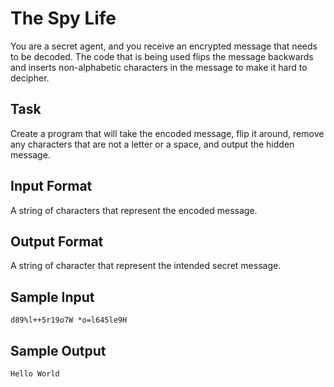 # The Spy Life

You are a secret agent, and you receive an encrypted message that needs to be decoded.
The code that is being used flips the message backwards and inserts non-alphabetic
characters in the message to make it hard to decipher.

## Task

Create a program that will take the encoded message, flip it around, remove any
characters that are not a letter or a space, and output the hidden message.


## Input Format

A string of characters that represent the encoded message.

## Output Format

A string of character that represent the intended secret message.

## Sample Input

`d89%l++5r19o7W *o=l645le9H`

## Sample Output

`Hello World`

